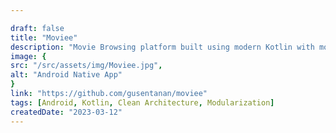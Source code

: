 ```yaml
---

draft: false
title: "Moviee"
description: "Movie Browsing platform built using modern Kotlin with modularization strategy and MVVM + Clean Architecture"
image: {
src: "/src/assets/img/Moviee.jpg",
alt: "Android Native App"
}
link: "https://github.com/gusentanan/moviee"
tags: [Android, Kotlin, Clean Architecture, Modularization]
createdDate: "2023-03-12"
---
```

